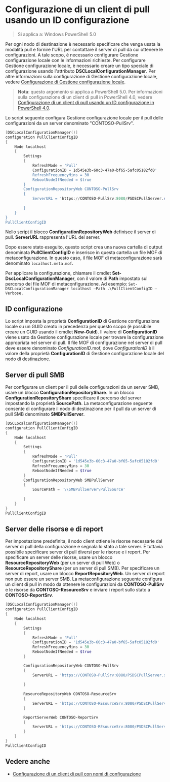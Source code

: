 # Configurazione di un client di pull usando un ID configurazione

> Si applica a: Windows PowerShell 5.0

Per ogni nodo di destinazione è necessario specificare che venga usata la modalità pull e fornire l'URL per contattare il server di pull da cui ottenere le configurazioni. A tale scopo, è necessario configurare Gestione configurazione locale con le informazioni richieste. Per configurare Gestione configurazione locale, è necessario creare un tipo speciale di configurazione usando l'attributo **DSCLocalConfigurationManager**. Per altre informazioni sulla configurazione di Gestione configurazione locale, vedere [Configurazione di Gestione configurazione locale](metaConfig.md).

> **Nota**: questo argomento si applica a PowerShell 5.0. Per informazioni sulla configurazione di un client di pull in PowerShell 4.0, vedere [Configurazione di un client di pull usando un ID configurazione in PowerShell 4.0](pullClientConfigID4.md).

Lo script seguente configura Gestione configurazione locale per il pull delle configurazioni da un server denominato "CONTOSO-PullSrv".

```powershell
[DSCLocalConfigurationManager()]
configuration PullClientConfigID
{
    Node localhost
    {
        Settings
        {
            RefreshMode = 'Pull'
            ConfigurationID = 1d545e3b-60c3-47a0-bf65-5afc05182fd0'
            RefreshFrequencyMins = 30 
            RebootNodeIfNeeded = $true
        }
        ConfigurationRepositoryWeb CONTOSO-PullSrv
        {
            ServerURL = 'https://CONTOSO-PullSrv:8080/PSDSCPullServer.svc'
            
        }      
    }
}
PullClientConfigID
```

Nello script il blocco **ConfigurationRepositoryWeb** definisce il server di pull. **ServerURL** rappresenta l'URL del server.

Dopo essere stato eseguito, questo script crea una nuova cartella di output denominata **PullClientConfigID** e inserisce in questa cartella un file MOF di metaconfigurazione. In questo caso, il file MOF di metaconfigurazione sarà denominato `localhost.meta.mof`.

Per applicare la configurazione, chiamare il cmdlet **Set-DscLocalConfigurationManager**, con il valore di **Path** impostato sul percorso del file MOF di metaconfigurazione. Ad esempio: `Set-DSCLocalConfigurationManager localhost –Path .\PullClientConfigID –Verbose.`

## ID configurazione

Lo script imposta la proprietà **ConfigurationID** di Gestione configurazione locale su un GUID creato in precedenza per questo scopo (è possibile creare un GUID usando il cmdlet **New-Guid**). Il valore di **ConfigurationID** viene usato da Gestione configurazione locale per trovare la configurazione appropriata nel server di pull. Il file MOF di configurazione nel server di pull deve essere denominato _ConfigurationID_.mof, dove _ConfigurationID_ è il valore della proprietà **ConfigurationID** di Gestione configurazione locale del nodo di destinazione.

## Server di pull SMB

Per configurare un client per il pull delle configurazioni da un server SMB, usare un blocco **ConfigurationRepositoryShare**. In un blocco **ConfigurationRepositoryShare** specificare il percorso del server impostando la proprietà **SourcePath**. La metaconfigurazione seguente consente di configurare il nodo di destinazione per il pull da un server di pull SMB denominato **SMBPullServer**.

```powershell
[DSCLocalConfigurationManager()]
configuration PullClientConfigID
{
    Node localhost
    {
        Settings
        {
            RefreshMode = 'Pull'
            ConfigurationID = '1d545e3b-60c3-47a0-bf65-5afc05182fd0'
            RefreshFrequencyMins = 30 
            RebootNodeIfNeeded = $true
        }
        ConfigurationRepositoryWeb SMBPullServer
        {
            SourcePath = '\\SMBPullServer\PullSource'
            
        }     
    }
}
PullClientConfigID
```

## Server delle risorse e di report

Per impostazione predefinita, il nodo client ottiene le risorse necessarie dal server di pull della configurazione e segnala lo stato a tale server. È tuttavia possibile specificare server di pull diversi per le risorse e i report.
Per specificare un server delle risorse, usare un blocco **ResourceRepositoryWeb** (per un server di pull Web) o **ResourceRepositoryShare** (per un server di pull SMB).
Per specificare un server di report, usare un blocco **ReportRepositoryWeb**. Un server di report non può essere un server SMB.
La metaconfigurazione seguente configura un client di pull in modo da ottenere le configurazioni da **CONTOSO-PullSrv** e le risorse da **CONTOSO-ResourceSrv** e inviare i report sullo stato a **CONTOSO-ReportSrv**.

```powershell
[DSCLocalConfigurationManager()]
configuration PullClientConfigID
{
    Node localhost
    {
        Settings
        {
            RefreshMode = 'Pull'
            ConfigurationID = '1d545e3b-60c3-47a0-bf65-5afc05182fd0'
            RefreshFrequencyMins = 30 
            RebootNodeIfNeeded = $true
        }

        ConfigurationRepositoryWeb CONTOSO-PullSrv
        {
            ServerURL = 'https://CONTOSO-PullSrv:8080/PSDSCPullServer.svc'
            
        }
        
        ResourceRepositoryWeb CONTOSO-ResourceSrv
        {
            ServerURL = 'https://CONTOSO-REsourceSrv:8080/PSDSCPullServer.svc'
        }

        ReportServerWeb CONTOSO-ReportSrv
        {
            ServerURL = 'https://CONTOSO-REsourceSrv:8080/PSDSCPullServer.svc'
        }
    }
}
PullClientConfigID
```

## Vedere anche

* [Configurazione di un client di pull con nomi di configurazione](pullClientConfigNames.md)<!--HONumber=Feb16_HO4-->
